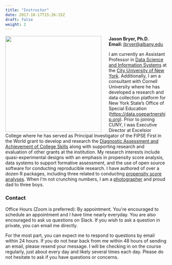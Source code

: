 ```yaml
---
title: "Instructor"
date: 2017-10-17T15:26:15Z
draft: false
weight: 2
---
```


<img src='/images/Headshot_Cartoon.jpg' width='300' align='left' style = 'padding-right: 20px' />

**Jason Bryer, Ph.D.**  
**Email:** [jbryer@albany.edu](mailto:jbryer@albany.edu)  

I am currently an Assistant Professor in [Data Science and Information Systems](https://sps.cuny.edu/academics/graduate/master-science-data-science-ms) at the [City University of New York](https://sps.cuny.edu). Additionally, I am a consultant with Cornell University where he has developed a research and data collection platform for New York State’s Office of Special Education (https://data.osepartnership.org). Prior to joining CUNY, I was Executive Director at Excelsior College where he has served as Principal Investigator of the FIPSE First in the World grant to develop and research the [Diagnostic Assessment and Achievement of College Skills](https://daacs.net) along with supporting research and evaluation of other grants at the institution. My research interests include quasi-experimental designs with an emphasis in propensity score analysis, data systems to support formative assessment, and the use of open source software for conducting reproducible research. I have authored of over a dozen R packages, including three related to conducting [propensity score analyses](https://github.com/jbryer/psa). When I'm not crunching numbers, I am a [photographer](http://bryerphotography.com/) and proud dad to three boys.

### Contact

Office Hours (Zoom is preferred): By appointment. You're encouraged to schedule an appointment and I have time nearly everyday. You are also encouraged to ask us questions on Slack. If you wish to ask a question in private, you can email me directly.

For the most part, you can expect me to respond to questions by email within 24 hours. If you do not hear back from me within 48 hours of sending an email, please resend your message. I will be checking in on the course regularly, just about every day and likely several times each day. Please do not hesitate to ask if you have questions or concerns.


